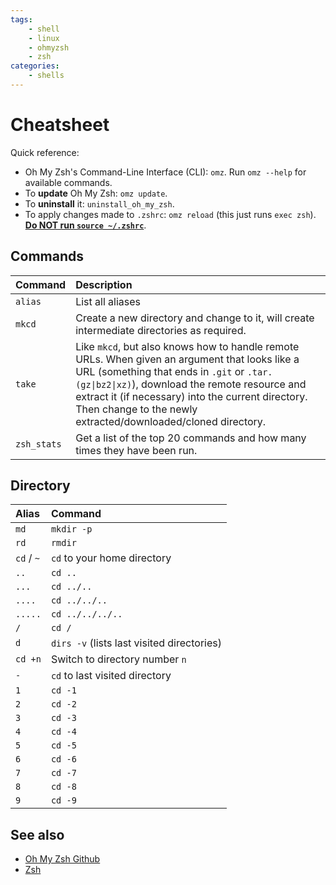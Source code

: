 ```yaml
---
tags:
    - shell
    - linux
    - ohmyzsh
    - zsh
categories:
    - shells
---
```


# Cheatsheet

Quick reference:

- Oh My Zsh's Command-Line Interface (CLI): `omz`. Run `omz --help` for available commands.
- To **update** Oh My Zsh: `omz update`.
- To **uninstall** it: `uninstall_oh_my_zsh`.
- To apply changes made to `.zshrc`: `omz reload` (this just runs `exec zsh`).
  [**Do NOT run `source ~/.zshrc`**](https://github.com/ohmyzsh/ohmyzsh/wiki/FAQ#how-do-i-reload-the-zshrc-file).

## Commands

| Command         | Description                                                                                |
| :-------------- | :----------------------------------------------------------------------------------------- |
| `alias`         | List all aliases                                                                           |
| `mkcd` | Create a new directory and change to it, will create intermediate directories as required. |
| `take` | Like `mkcd`, but also knows how to handle remote URLs. When given an argument that looks like a URL (something that ends in `.git` or `.tar.(gz\|bz2\|xz)`), download the remote resource and extract it (if necessary) into the current directory. Then change to the newly extracted/downloaded/cloned directory. |
| `zsh_stats`     | Get a list of the top 20 commands and how many times they have been run.                   |

## Directory

| Alias      | Command                                    |
| :--------- | :----------------------------------------- |
| `md`       | `mkdir -p`                                 |
| `rd`       | `rmdir`                                    |
| `cd` / `~` | `cd` to your home directory                |
| `..`       | `cd ..`                                    |
| `...`      | `cd ../..`                                 |
| `....`     | `cd ../../..`                              |
| `.....`    | `cd ../../../..`                           |
| `/`        | `cd /`                                     |
| `d`        | `dirs -v` (lists last visited directories) |
| `cd +n`    | Switch to directory number `n`             |
| `-`        | `cd` to last visited directory             |
| `1`        | `cd -1`                                    |
| `2`        | `cd -2`                                    |
| `3`        | `cd -3`                                    |
| `4`        | `cd -4`                                    |
| `5`        | `cd -5`                                    |
| `6`        | `cd -6`                                    |
| `7`        | `cd -7`                                    |
| `8`        | `cd -8`                                    |
| `9`        | `cd -9`                                    |

## See also

- [Oh My Zsh Github](https://github.com/ohmyzsh/ohmyzsh)
- [Zsh](../zsh.md)
